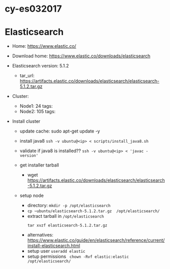 # cy-es032017


# Elasticsearch
  - Home: https://www.elastic.co/
  - Download home: https://www.elastic.co/downloads/elasticsearch
  - Elasticsearch version: 5.1.2
    - tar_url: https://artifacts.elastic.co/downloads/elasticsearch/elasticsearch-5.1.2.tar.gz

  - Cluster:
    - Node1: 24
      tags:
    - Node2: 105
      tags:

  - Install cluster
    - update cache: sudo apt-get update -y
    - install java8
      `ssh -v ubuntu@<ip> < scripts/install_java8.sh`
    - validate if java8 is installed??
        `ssh -v ubuntu@<ip> < 'javac -version'`
    - get installer tarball
      - wget https://artifacts.elastic.co/downloads/elasticsearch/elasticsearch-5.1.2.tar.gz

    - setup node
      - directory: `mkdir -p /opt/elasticsearch`
      - `cp ~ubuntu/elasticsearch-5.1.2.tar.gz  /opt/elasticsearch/`
      - extract tarball in `/opt/elasticsearch`
        ```
        tar xvzf elasticsearch-5.1.2.tar.gz
        ```
      - alternatives: https://www.elastic.co/guide/en/elasticsearch/reference/current/install-elasticsearch.html
      - setup user `useradd elastic`
      - setup permissions ` chown -Rvf elastic:elastic /opt/elasticsearch/`
